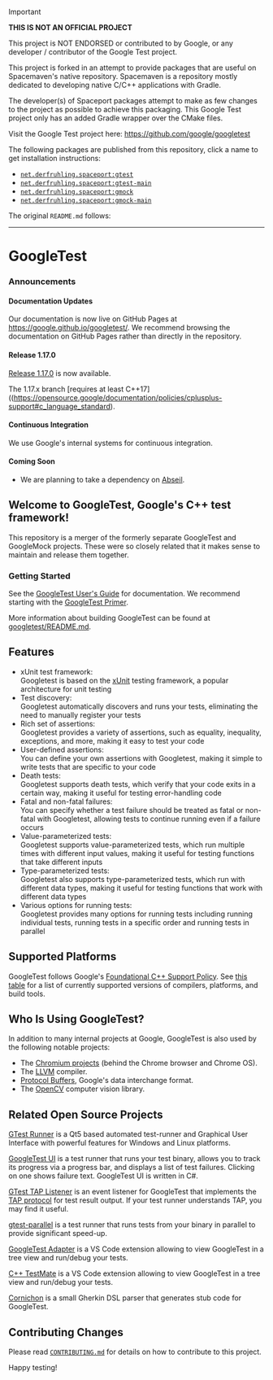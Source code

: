 > [!IMPORTANT]
> **THIS IS NOT AN OFFICIAL PROJECT**
>
> This project is NOT ENDORSED or contributed to by Google, or any developer
> / contributor of the Google Test project.
> 
> This project is forked in an attempt to provide packages
> that are useful on Spacemaven's native repository. Spacemaven is a repository
> mostly dedicated to developing native C/C++ applications with Gradle. 
> 
> The developer(s) of Spaceport packages attempt to make as few changes to the
> project as possible to achieve this packaging. This Google Test project only
> has an added Gradle wrapper over the CMake files.
> 
> Visit the Google Test project here:
> https://github.com/google/googletest
> 
> The following packages are published from this repository, click a name to
> get installation instructions:
> - [`net.derfruhling.spaceport:gtest`](https://spacemaven.derfruhling.net/repo/native/net.derfruhling.spaceport/gtest)
> - [`net.derfruhling.spaceport:gtest-main`](https://spacemaven.derfruhling.net/repo/native/net.derfruhling.spaceport/gtest-main)
> - [`net.derfruhling.spaceport:gmock`](https://spacemaven.derfruhling.net/repo/native/net.derfruhling.spaceport/gmock)
> - [`net.derfruhling.spaceport:gmock-main`](https://spacemaven.derfruhling.net/repo/native/net.derfruhling.spaceport/gmock-main)
> 
> The original `README.md` follows:
---

# GoogleTest

### Announcements

#### Documentation Updates

Our documentation is now live on GitHub Pages at
https://google.github.io/googletest/. We recommend browsing the documentation on
GitHub Pages rather than directly in the repository.

#### Release 1.17.0

[Release 1.17.0](https://github.com/google/googletest/releases/tag/v1.17.0) is
now available.

The 1.17.x branch [requires at least C++17]((https://opensource.google/documentation/policies/cplusplus-support#c_language_standard).

#### Continuous Integration

We use Google's internal systems for continuous integration.

#### Coming Soon

*   We are planning to take a dependency on
    [Abseil](https://github.com/abseil/abseil-cpp).

## Welcome to **GoogleTest**, Google's C++ test framework!

This repository is a merger of the formerly separate GoogleTest and GoogleMock
projects. These were so closely related that it makes sense to maintain and
release them together.

### Getting Started

See the [GoogleTest User's Guide](https://google.github.io/googletest/) for
documentation. We recommend starting with the
[GoogleTest Primer](https://google.github.io/googletest/primer.html).

More information about building GoogleTest can be found at
[googletest/README.md](googletest/README.md).

## Features

*   xUnit test framework: \
    Googletest is based on the [xUnit](https://en.wikipedia.org/wiki/XUnit)
    testing framework, a popular architecture for unit testing
*   Test discovery: \
    Googletest automatically discovers and runs your tests, eliminating the need
    to manually register your tests
*   Rich set of assertions: \
    Googletest provides a variety of assertions, such as equality, inequality,
    exceptions, and more, making it easy to test your code
*   User-defined assertions: \
    You can define your own assertions with Googletest, making it simple to
    write tests that are specific to your code
*   Death tests: \
    Googletest supports death tests, which verify that your code exits in a
    certain way, making it useful for testing error-handling code
*   Fatal and non-fatal failures: \
    You can specify whether a test failure should be treated as fatal or
    non-fatal with Googletest, allowing tests to continue running even if a
    failure occurs
*   Value-parameterized tests: \
    Googletest supports value-parameterized tests, which run multiple times with
    different input values, making it useful for testing functions that take
    different inputs
*   Type-parameterized tests: \
    Googletest also supports type-parameterized tests, which run with different
    data types, making it useful for testing functions that work with different
    data types
*   Various options for running tests: \
    Googletest provides many options for running tests including running
    individual tests, running tests in a specific order and running tests in
    parallel

## Supported Platforms

GoogleTest follows Google's
[Foundational C++ Support Policy](https://opensource.google/documentation/policies/cplusplus-support).
See
[this table](https://github.com/google/oss-policies-info/blob/main/foundational-cxx-support-matrix.md)
for a list of currently supported versions of compilers, platforms, and build
tools.

## Who Is Using GoogleTest?

In addition to many internal projects at Google, GoogleTest is also used by the
following notable projects:

*   The [Chromium projects](https://www.chromium.org/) (behind the Chrome
    browser and Chrome OS).
*   The [LLVM](https://llvm.org/) compiler.
*   [Protocol Buffers](https://github.com/google/protobuf), Google's data
    interchange format.
*   The [OpenCV](https://opencv.org/) computer vision library.

## Related Open Source Projects

[GTest Runner](https://github.com/nholthaus/gtest-runner) is a Qt5 based
automated test-runner and Graphical User Interface with powerful features for
Windows and Linux platforms.

[GoogleTest UI](https://github.com/ospector/gtest-gbar) is a test runner that
runs your test binary, allows you to track its progress via a progress bar, and
displays a list of test failures. Clicking on one shows failure text. GoogleTest
UI is written in C#.

[GTest TAP Listener](https://github.com/kinow/gtest-tap-listener) is an event
listener for GoogleTest that implements the
[TAP protocol](https://en.wikipedia.org/wiki/Test_Anything_Protocol) for test
result output. If your test runner understands TAP, you may find it useful.

[gtest-parallel](https://github.com/google/gtest-parallel) is a test runner that
runs tests from your binary in parallel to provide significant speed-up.

[GoogleTest Adapter](https://marketplace.visualstudio.com/items?itemName=DavidSchuldenfrei.gtest-adapter)
is a VS Code extension allowing to view GoogleTest in a tree view and run/debug
your tests.

[C++ TestMate](https://github.com/matepek/vscode-catch2-test-adapter) is a VS
Code extension allowing to view GoogleTest in a tree view and run/debug your
tests.

[Cornichon](https://pypi.org/project/cornichon/) is a small Gherkin DSL parser
that generates stub code for GoogleTest.

## Contributing Changes

Please read
[`CONTRIBUTING.md`](https://github.com/google/googletest/blob/main/CONTRIBUTING.md)
for details on how to contribute to this project.

Happy testing!
